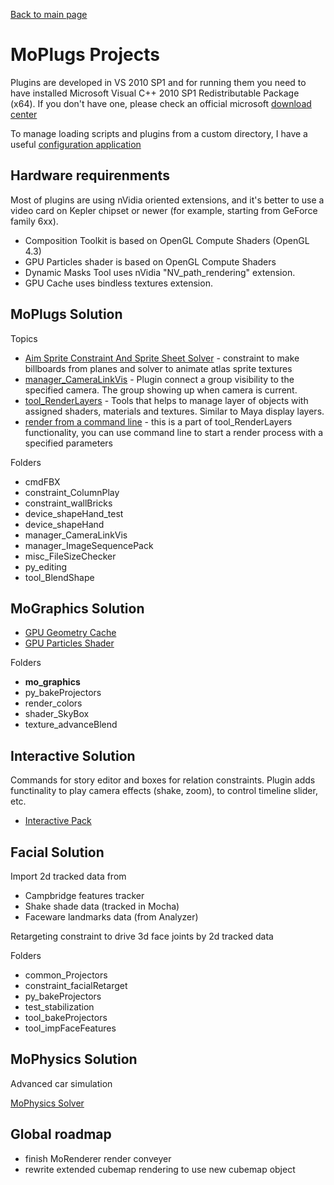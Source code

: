 [Back to main page](README.md)

# MoPlugs Projects #

Plugins are developed in VS 2010 SP1 and for running them you need to have installed Microsoft Visual C++ 2010 SP1 Redistributable Package (x64). If you don't have one, please check an official microsoft [download center](https://www.microsoft.com/en-us/download/details.aspx?id=13523)

To manage loading scripts and plugins from a custom directory, I have a useful [configuration application](https://github.com/Neill3d/MoBu_ConfigApp)

## Hardware requirenments ##

Most of plugins are using nVidia oriented extensions, and it's better to use a video card on Kepler chipset or newer (for example, starting from GeForce family 6xx).

- Composition Toolkit is based on OpenGL Compute Shaders (OpenGL 4.3)
- GPU Particles shader is based on OpenGL Compute Shaders
- Dynamic Masks Tool uses nVidia "NV_path_rendering" extension.
- GPU Cache uses bindless textures extension.

## MoPlugs Solution ##

Topics
* [Aim Sprite Constraint And Sprite Sheet Solver](SpriteSheetSolver.md) - constraint to make billboards from planes and solver to animate atlas sprite textures
* [manager_CameraLinkVis](CameraLinkVisPlugin.md) - Plugin connect a group visibility to the specified camera. The group showing up when camera is current.
* [tool_RenderLayers](RenderLayersTool.md) - Tools that helps to manage layer of objects with assigned shaders, materials and textures. Similar to Maya display layers.
* [render from a command line](RenderFromCmdLine.md) - this is a part of tool_RenderLayers functionality, you can use command line to start a render process with a specified parameters


Folders
* cmdFBX
* constraint_ColumnPlay
* constraint_wallBricks
* device_shapeHand_test
* device_shapeHand
* manager_CameraLinkVis
* manager_ImageSequencePack
* misc_FileSizeChecker
* py_editing
* tool_BlendShape

## MoGraphics Solution ##

* [GPU Geometry Cache](GPUGeometryCache.md)
* [GPU Particles Shader](GPUParticlesShader.md)

Folders
* **mo_graphics**
* py_bakeProjectors
* render_colors
* shader_SkyBox
* texture_advanceBlend

## Interactive Solution ##

 Commands for story editor and boxes for relation constraints.
Plugin adds functinality to play camera effects (shake, zoom), to control timeline slider, etc. 

* [Interactive Pack](InteractivePack.md)

## Facial Solution ##

Import 2d tracked data from

- Campbridge features tracker
- Shake shade data (tracked in Mocha)
- Faceware landmarks data (from Analyzer)

Retargeting constraint to drive 3d face joints by 2d tracked data

Folders
* common_Projectors
* constraint_facialRetarget
* py_bakeProjectors
* test_stabilization
* tool_bakeProjectors
* tool_impFaceFeatures

## MoPhysics Solution ##

 Advanced car simulation
 
 [MoPhysics Solver](MoPhysicsSolver.md)
 
 
## Global roadmap ##

- finish MoRenderer render conveyer
- rewrite extended cubemap rendering to use new cubemap object
